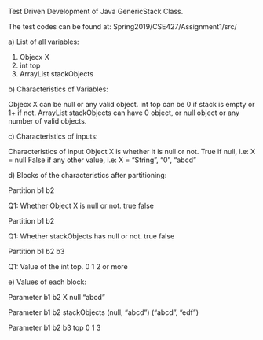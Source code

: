 Test Driven Development of Java GenericStack Class.

The test codes can be found at: Spring2019/CSE427/Assignment1/src/

a)   List of all variables:

01. Objecx X
02. int top                 
03. ArrayList stackObjects


b)   Characteristics of Variables:
        
Objecx X can be null or any valid object.
int top can be 0 if stack is empty or 1+ if not.
ArrayList stackObjects can have 0 object, or null object or any number of valid objects.


c)   Characteristics of inputs:

Characteristics of input Object X is whether it is null or not.
        True if null, i.e: X = null
        False if any other value, i.e: X = “String”, “0”, “abcd”




d)   Blocks of the characteristics after partitioning:
        
Partition
b1
b2

Q1: Whether Object X is null or not.
true
false

Partition
b1
b2

Q1: Whether stackObjects has null or not.
true
false

Partition
b1
b2
b3

Q1: Value of the int top.
0
1
2 or more


 
e)   Values of each block:
    
Parameter
b1
b2
X
null
“abcd”

Parameter
b1
b2
 stackObjects
(null, “abcd”)
(“abcd”, “edf”)

Parameter
b1
b2
b3
top
0
1
3

